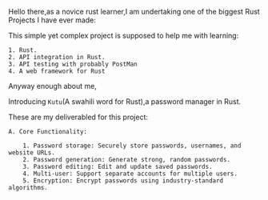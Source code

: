 Hello there,as a novice rust learner,I am undertaking one of the biggest Rust Projects I have ever made:

This simple yet complex project is supposed to help me with learning:

    1. Rust.
    2. API integration in Rust.
    3. API testing with probably PostMan
    4. A web framework for Rust

Anyway enough about me,

Introducing `Kutu`(A swahili word for Rust),a password manager in Rust.

These are my deliverabled for this project:

    A. Core Functionality:

        1. Password storage: Securely store passwords, usernames, and website URLs.
        2. Password generation: Generate strong, random passwords.
        3. Password editing: Edit and update saved passwords.
        4. Multi-user: Support separate accounts for multiple users.
        5. Encryption: Encrypt passwords using industry-standard algorithms.
